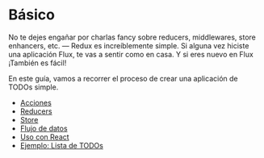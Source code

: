 # Básico
No te dejes engañar por charlas fancy sobre reducers, middlewares, store enhancers, etc. — Redux es increíblemente simple. Si alguna vez hiciste una aplicación Flux, te vas a sentir como en casa. Y si eres nuevo en Flux ¡También es fácil!

En este guía, vamos a recorrer el proceso de crear una aplicación de TODOs simple.

* [Acciones](acciones.md)
* [Reducers](reducers.md)
* [Store](store.md)
* [Flujo de datos](flujo-de-datos.md)
* [Uso con React](uso-con-react.md)
* [Ejemplo: Lista de TODOs](ejemplo-todos.md)